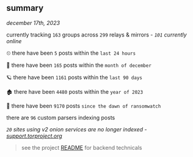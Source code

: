 
## summary
_december 17th, 2023_

currently tracking `163` groups across `299` relays & mirrors - _`101` currently online_

⏲ there have been `5` posts within the `last 24 hours`

🦈 there have been `165` posts within the `month of december`

🪐 there have been `1161` posts within the `last 90 days`

🏚 there have been `4480` posts within the `year of 2023`

🦕 there have been `9170` posts `since the dawn of ransomwatch`

there are `96` custom parsers indexing posts

_`20` sites using v2 onion services are no longer indexed - [support.torproject.org](https://support.torproject.org/onionservices/v2-deprecation/)_

> see the project [README](https://github.com/joshhighet/ransomwatch#ransomwatch--) for backend technicals
